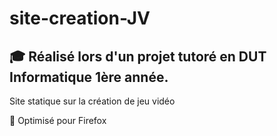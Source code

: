 # site-creation-JV
## 🎓 Réalisé lors d'un projet tutoré en DUT Informatique 1ère année.
Site statique sur la création de jeu vidéo

🦊 Optimisé pour Firefox
